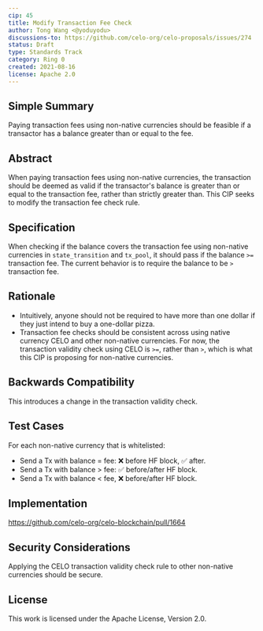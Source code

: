 ```yaml
---
cip: 45
title: Modify Transaction Fee Check
author: Tong Wang <@yoduyodu>
discussions-to: https://github.com/celo-org/celo-proposals/issues/274
status: Draft
type: Standards Track
category: Ring 0
created: 2021-08-16
license: Apache 2.0
---
```


## Simple Summary
Paying transaction fees using non-native currencies should be feasible if a transactor has a balance greater than or equal to the fee.

## Abstract
When paying transaction fees using non-native currencies, the transaction should be deemed as valid if the transactor's balance is greater than or equal to the transaction fee, rather than strictly greater than. This CIP seeks to modify the transaction fee check rule.

## Specification
When checking if the balance covers the transaction fee using non-native currencies in `state_transition` and `tx_pool`, it should pass if the balance `>=` transaction fee. The current behavior is to require the balance to be `>` transaction fee.

## Rationale
- Intuitively, anyone should not be required to have more than one dollar if they just intend to buy a one-dollar pizza.
- Transaction fee checks should be consistent across using native currency CELO and other non-native currencies. For now, the transaction validity check using CELO is `>=`, rather than `>`, which is what this CIP is proposing for non-native currencies.

## Backwards Compatibility
This introduces a change in the transaction validity check.

## Test Cases
For each non-native currency that is whitelisted:
- Send a Tx with balance = fee: :x: before HF block, :white_check_mark: after.
- Send a Tx with balance > fee: :white_check_mark: before/after HF block.
- Send a Tx with balance < fee, :x: before/after HF block.

## Implementation
https://github.com/celo-org/celo-blockchain/pull/1664

## Security Considerations
Applying the CELO transaction validity check rule to other non-native currencies should be secure.

## License
This work is licensed under the Apache License, Version 2.0.

